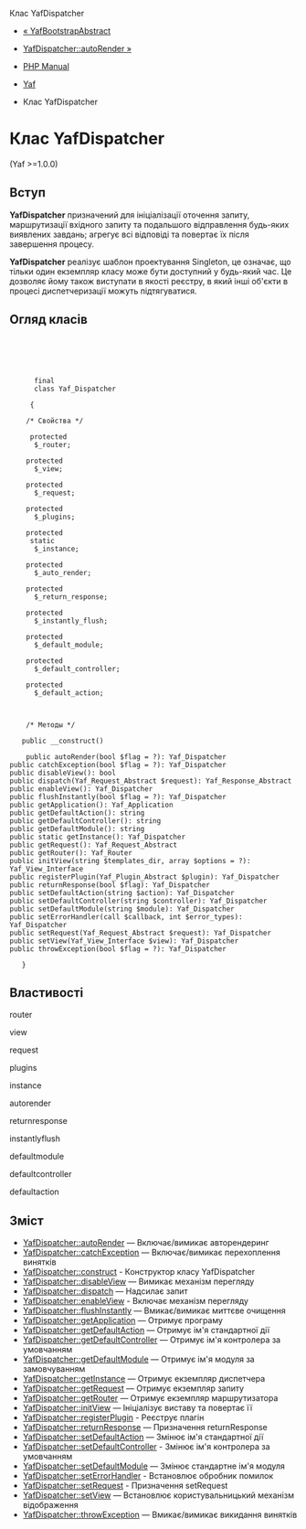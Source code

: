 Клас YafDispatcher

-   [« YafBootstrapAbstract](class.yaf-bootstrap-abstract.html)
    
-   [YafDispatcher::autoRender »](yaf-dispatcher.autorender.html)
    
-   [PHP Manual](index.md)
    
-   [Yaf](book.yaf.md)
    
-   Клас YafDispatcher
    

# Клас YafDispatcher

(Yaf >=1.0.0)

## Вступ

**YafDispatcher** призначений для ініціалізації оточення запиту, маршрутизації вхідного запиту та подальшого відправлення будь-яких виявлених завдань; агрегує всі відповіді та повертає їх після завершення процесу.

**YafDispatcher** реалізує шаблон проектування Singleton, це означає, що тільки один екземпляр класу може бути доступний у будь-який час. Це дозволяє йому також виступати в якості реєстру, в який інші об'єкти в процесі диспетчеризації можуть підтягуватися.

## Огляд класів

```classsynopsis


    
    
     
      final
      class Yaf_Dispatcher
     
     {
    
    /* Свойства */
    
     protected
      $_router;

    protected
      $_view;

    protected
      $_request;

    protected
      $_plugins;

    protected
     static
      $_instance;

    protected
      $_auto_render;

    protected
      $_return_response;

    protected
      $_instantly_flush;

    protected
      $_default_module;

    protected
      $_default_controller;

    protected
      $_default_action;



    /* Методы */
    
   public __construct()

    public autoRender(bool $flag = ?): Yaf_Dispatcher
public catchException(bool $flag = ?): Yaf_Dispatcher
public disableView(): bool
public dispatch(Yaf_Request_Abstract $request): Yaf_Response_Abstract
public enableView(): Yaf_Dispatcher
public flushInstantly(bool $flag = ?): Yaf_Dispatcher
public getApplication(): Yaf_Application
public getDefaultAction(): string
public getDefaultController(): string
public getDefaultModule(): string
public static getInstance(): Yaf_Dispatcher
public getRequest(): Yaf_Request_Abstract
public getRouter(): Yaf_Router
public initView(string $templates_dir, array $options = ?): Yaf_View_Interface
public registerPlugin(Yaf_Plugin_Abstract $plugin): Yaf_Dispatcher
public returnResponse(bool $flag): Yaf_Dispatcher
public setDefaultAction(string $action): Yaf_Dispatcher
public setDefaultController(string $controller): Yaf_Dispatcher
public setDefaultModule(string $module): Yaf_Dispatcher
public setErrorHandler(call $callback, int $error_types): Yaf_Dispatcher
public setRequest(Yaf_Request_Abstract $request): Yaf_Dispatcher
public setView(Yaf_View_Interface $view): Yaf_Dispatcher
public throwException(bool $flag = ?): Yaf_Dispatcher

   }
```

## Властивості

router

view

request

plugins

instance

autorender

returnresponse

instantlyflush

defaultmodule

defaultcontroller

defaultaction

## Зміст

-   [YafDispatcher::autoRender](yaf-dispatcher.autorender.html) — Включає/вимикає авторендеринг
-   [YafDispatcher::catchException](yaf-dispatcher.catchexception.html) — Включає/вимикає перехоплення винятків
-   [YafDispatcher::construct](yaf-dispatcher.construct.html) - Конструктор класу YafDispatcher
-   [YafDispatcher::disableView](yaf-dispatcher.disableview.html) — Вимикає механізм перегляду
-   [YafDispatcher::dispatch](yaf-dispatcher.dispatch.html) — Надсилає запит
-   [YafDispatcher::enableView](yaf-dispatcher.enableview.html) - Включає механізм перегляду
-   [YafDispatcher::flushInstantly](yaf-dispatcher.flushinstantly.html) — Вмикає/вимикає миттєве очищення
-   [YafDispatcher::getApplication](yaf-dispatcher.getapplication.html) — Отримує програму
-   [YafDispatcher::getDefaultAction](yaf-dispatcher.getdefaultaction.html) — Отримує ім'я стандартної дії
-   [YafDispatcher::getDefaultController](yaf-dispatcher.getdefaultcontroller.html) — Отримує ім'я контролера за умовчанням
-   [YafDispatcher::getDefaultModule](yaf-dispatcher.getdefaultmodule.html) — Отримує ім'я модуля за замовчуванням
-   [YafDispatcher::getInstance](yaf-dispatcher.getinstance.html) — Отримує екземпляр диспетчера
-   [YafDispatcher::getRequest](yaf-dispatcher.getrequest.html) — Отримує екземпляр запиту
-   [YafDispatcher::getRouter](yaf-dispatcher.getrouter.html) — Отримує екземпляр маршрутизатора
-   [YafDispatcher::initView](yaf-dispatcher.initview.html) — Ініціалізує виставу та повертає її
-   [YafDispatcher::registerPlugin](yaf-dispatcher.registerplugin.html) - Реєструє плагін
-   [YafDispatcher::returnResponse](yaf-dispatcher.returnresponse.html) — Призначення returnResponse
-   [YafDispatcher::setDefaultAction](yaf-dispatcher.setdefaultaction.html) — Змінює ім'я стандартної дії
-   [YafDispatcher::setDefaultController](yaf-dispatcher.setdefaultcontroller.html) - Змінює ім'я контролера за умовчанням
-   [YafDispatcher::setDefaultModule](yaf-dispatcher.setdefaultmodule.html) — Змінює стандартне ім'я модуля
-   [YafDispatcher::setErrorHandler](yaf-dispatcher.seterrorhandler.html) - Встановлює обробник помилок
-   [YafDispatcher::setRequest](yaf-dispatcher.setrequest.html) - Призначення setRequest
-   [YafDispatcher::setView](yaf-dispatcher.setview.html) — Встановлює користувальницький механізм відображення
-   [YafDispatcher::throwException](yaf-dispatcher.throwexception.html) — Вмикає/вимикає викидання винятків